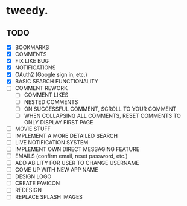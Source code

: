 # tweedy.

## TODO

- [x] BOOKMARKS
- [x] COMMENTS
- [x] FIX LIKE BUG
- [x] NOTIFICATIONS
- [x] OAuth2 (Google sign in, etc.)
- [x] BASIC SEARCH FUNCTIONALITY
- [ ] COMMENT REWORK
  - [ ] COMMENT LIKES
  - [ ] NESTED COMMENTS
  - [ ] ON SUCCESSFUL COMMENT, SCROLL TO YOUR COMMENT
  - [ ] WHEN COLLAPSING ALL COMMENTS, RESET COMMENTS TO ONLY DISPLAY FIRST PAGE
- [ ] MOVIE STUFF
- [ ] IMPLEMENT A MORE DETAILED SEARCH
- [ ] LIVE NOTIFICATION SYSTEM
- [ ] IMPLEMENT OWN DIRECT MESSAGING FEATURE
- [ ] EMAILS (confirm email, reset password, etc.)
- [ ] ADD ABILITY FOR USER TO CHANGE USERNAME
- [ ] COME UP WITH NEW APP NAME
- [ ] DESIGN LOGO
- [ ] CREATE FAVICON
- [ ] REDESIGN
- [ ] REPLACE SPLASH IMAGES
